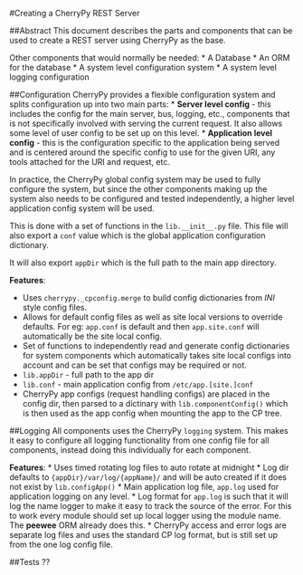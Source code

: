 #Creating a CherryPy REST Server

##Abstract
This document describes the parts and components that can be used to create a
REST server using CherryPy as the base.

Other components that would normally be needed:
    * A Database
    * An ORM for the database
    * A system level configuration system
    * A system level logging configuration

##Configuration
CherryPy provides a flexible configuration system and splits configuration up
into two main parts:
    * **Server level config** - this includes the config for the main server, bus,
	  logging, etc., components that is not specifically involved with serving the
	  current request. It also allows some level of user config to be set up on
	  this level.
	* **Application level config** - this is the configuration specific to the
	  application being served and is centered around the specific config to use
	  for the given URI, any tools attached for the URI and request, etc.

In practice, the CherryPy global config system may be used to fully configure
the system, but since the other components making up the system also needs to be
configured and tested independently, a higher level application config system
will be used.

This is done with a set of functions in the `lib.__init__.py` file. This file
will also export a `conf` value which is the global application configuration
dictionary.

It will also export `appDir` which is the full path to the main app directory.

**Features**:
   * Uses `cherrypy._cpconfig.merge` to build config dictionaries from _INI_
	 style config files.
   * Allows for default config files as well as site local versions to override
	 defaults. For eg: `app.conf` is default and then `app.site.conf` will
	 automatically be the site local config.
   * Set of functions to independently read and generate config dictionaries for
	 system components which automatically takes site local configs into account
	 and can be set that configs may be required or not.
   * `lib.appDir` - full path to the app dir
   * `lib.conf` - main application config from `/etc/app.[site.]conf`
   * CherryPy app configs (request handling configs) are placed in the config
	 dir, then parsed to a dictinary with `lib.componentConfig()` which is then
	 used as the app config when mounting the app to the CP tree.

##Logging
All components uses the CherryPy `logging` system. This makes it easy to
configure all logging functionality from one config file for all components,
instead doing this individually for each component.

**Features**:
    * Uses timed rotating log files to auto rotate at midnight
	* Log dir defaults to `{appDir}/var/log/{appName}/` and will be auto created
	  if it does not exist by `lib.configApp()`
	* Main application log file, `app.log` used for application logging on any
	  level.
	* Log format for `app.log` is such that it will log the name logger to make
	  it easy to track the source of the error. For this to work every module
	  should set up local logger using the module name. The **peewee** ORM
	  already does this.
	* CherryPy access and error logs are separate log files and uses the
	  standard CP log format, but is still set up from the one log config file.

##Tests
??


